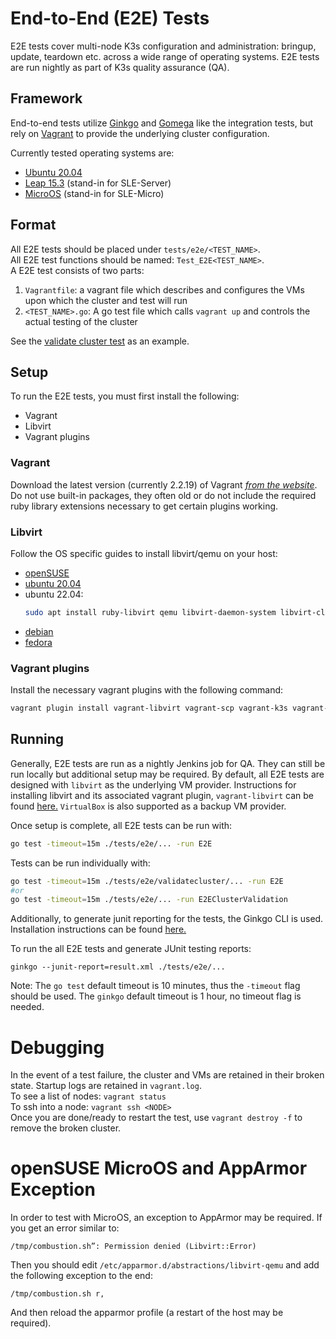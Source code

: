 # End-to-End (E2E) Tests

E2E tests cover multi-node K3s configuration and administration: bringup, update, teardown etc. across a wide range of operating systems. E2E tests are run nightly as part of K3s quality assurance (QA).

## Framework 
End-to-end tests utilize [Ginkgo](https://onsi.github.io/ginkgo/) and [Gomega](https://onsi.github.io/gomega/) like the integration tests, but rely on [Vagrant](https://www.vagrantup.com/) to provide the underlying cluster configuration. 

Currently tested operating systems are:
- [Ubuntu 20.04](https://app.vagrantup.com/generic/boxes/ubuntu2004)
- [Leap 15.3](https://app.vagrantup.com/opensuse/boxes/Leap-15.3.x86_64) (stand-in for SLE-Server)
- [MicroOS](https://app.vagrantup.com/dweomer/boxes/microos.amd64) (stand-in for SLE-Micro)

## Format

All E2E tests should be placed under `tests/e2e/<TEST_NAME>`.  
All E2E test functions should be named: `Test_E2E<TEST_NAME>`.  
A E2E test consists of two parts:
1. `Vagrantfile`: a vagrant file which describes and configures the VMs upon which the cluster and test will run
2. `<TEST_NAME>.go`: A go test file which calls `vagrant up` and controls the actual testing of the cluster

See the [validate cluster test](../tests/e2e/validatecluster/validatecluster_test.go) as an example.


## Setup

To run the E2E tests, you must first install the following:
- Vagrant
- Libvirt
- Vagrant plugins

### Vagrant 

Download the latest version (currently 2.2.19) of Vagrant [*from the website*](https://www.vagrantup.com/downloads). Do not use built-in packages, they often old or do not include the required ruby library extensions necessary to get certain plugins working.

### Libvirt
Follow the OS specific guides to install libvirt/qemu on your host:  
- [openSUSE](https://documentation.suse.com/sles/15-SP1/html/SLES-all/cha-vt-installation.html)  
- [ubuntu 20.04](https://ubuntu.com/server/docs/virtualization-libvirt)  
- ubuntu 22.04: 
  ```bash
  sudo apt install ruby-libvirt qemu libvirt-daemon-system libvirt-clients ebtables dnsmasq-base libxslt-dev libxml2-dev libvirt-dev zlib1g-dev ruby-dev libguestfs-tools
  ```  
- [debian](https://wiki.debian.org/KVM#Installation)  
- [fedora](https://developer.fedoraproject.org/tools/virtualization/installing-libvirt-and-virt-install-on-fedora-linux.html)

### Vagrant plugins
Install the necessary vagrant plugins with the following command:

```bash
vagrant plugin install vagrant-libvirt vagrant-scp vagrant-k3s vagrant-reload
```

## Running

Generally, E2E tests are run as a nightly Jenkins job for QA. They can still be run locally but additional setup may be required. By default, all E2E tests are designed with `libvirt` as the underlying VM provider. Instructions for installing libvirt and its associated vagrant plugin, `vagrant-libvirt` can be found [here.](https://github.com/vagrant-libvirt/vagrant-libvirt#installation) `VirtualBox` is also supported as a backup VM provider.

Once setup is complete, all E2E tests can be run with:
```bash
go test -timeout=15m ./tests/e2e/... -run E2E
```
Tests can be run individually with:
```bash
go test -timeout=15m ./tests/e2e/validatecluster/... -run E2E
#or
go test -timeout=15m ./tests/e2e/... -run E2EClusterValidation
```

Additionally, to generate junit reporting for the tests, the Ginkgo CLI is used. Installation instructions can be found [here.](https://onsi.github.io/ginkgo/#getting-started)  

To run the all E2E tests and generate JUnit testing reports:
```
ginkgo --junit-report=result.xml ./tests/e2e/...
```

Note: The `go test` default timeout is 10 minutes, thus the `-timeout` flag should be used. The `ginkgo` default timeout is 1 hour, no timeout flag is needed.

# Debugging
In the event of a test failure, the cluster and VMs are retained in their broken state. Startup logs are retained in `vagrant.log`.  
To see a list of nodes: `vagrant status`    
To ssh into a node: `vagrant ssh <NODE>`  
Once you are done/ready to restart the test, use `vagrant destroy -f` to remove the broken cluster.   

# openSUSE MicroOS and AppArmor Exception
In order to test with MicroOS, an exception to AppArmor may be required. If you get an error similar to:
```
/tmp/combustion.sh”: Permission denied (Libvirt::Error)
```
Then you should edit `/etc/apparmor.d/abstractions/libvirt-qemu` and add the following exception to the end:
```
/tmp/combustion.sh r,
```
And then reload the apparmor profile (a restart of the host may be required).  